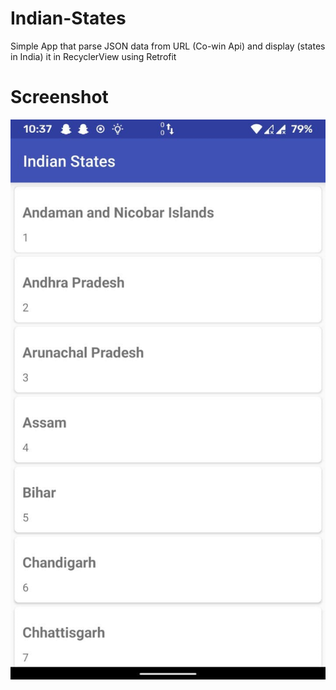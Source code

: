 # Indian-States 
Simple App that parse JSON data from URL (Co-win Api) and display (states in India) it in RecyclerView using Retrofit

# Screenshot

<img src="https://github.com/joelpjoji/Indian-States/blob/master/photo_2021-06-10_10-40-21.jpg">

